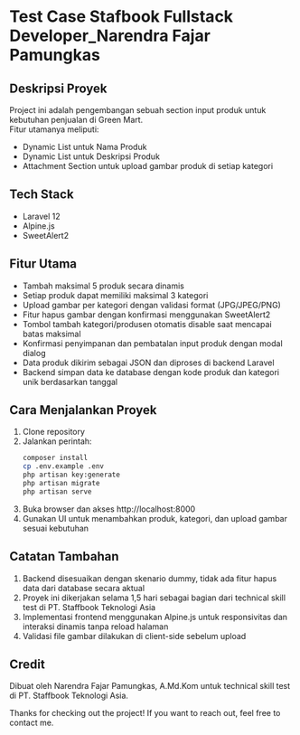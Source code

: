 # Test Case Stafbook Fullstack Developer_Narendra Fajar Pamungkas

## Deskripsi Proyek

Project ini adalah pengembangan sebuah section input produk untuk kebutuhan penjualan di Green Mart.  
Fitur utamanya meliputi:  
- Dynamic List untuk Nama Produk  
- Dynamic List untuk Deskripsi Produk  
- Attachment Section untuk upload gambar produk di setiap kategori

## Tech Stack

- Laravel 12  
- Alpine.js  
- SweetAlert2  

## Fitur Utama

- Tambah maksimal 5 produk secara dinamis  
- Setiap produk dapat memiliki maksimal 3 kategori  
- Upload gambar per kategori dengan validasi format (JPG/JPEG/PNG)  
- Fitur hapus gambar dengan konfirmasi menggunakan SweetAlert2  
- Tombol tambah kategori/produsen otomatis disable saat mencapai batas maksimal  
- Konfirmasi penyimpanan dan pembatalan input produk dengan modal dialog  
- Data produk dikirim sebagai JSON dan diproses di backend Laravel  
- Backend simpan data ke database dengan kode produk dan kategori unik berdasarkan tanggal

## Cara Menjalankan Proyek

1. Clone repository  
2. Jalankan perintah:  
   ```bash
   composer install
   cp .env.example .env
   php artisan key:generate
   php artisan migrate
   php artisan serve
3. Buka browser dan akses http://localhost:8000
4. Gunakan UI untuk menambahkan produk, kategori, dan upload gambar sesuai kebutuhan

## Catatan Tambahan
1. Backend disesuaikan dengan skenario dummy, tidak ada fitur hapus data dari database secara aktual
2. Proyek ini dikerjakan selama 1,5 hari sebagai bagian dari technical skill test di PT. Staffbook Teknologi Asia
3. Implementasi frontend menggunakan Alpine.js untuk responsivitas dan interaksi dinamis tanpa reload halaman
4. Validasi file gambar dilakukan di client-side sebelum upload

## Credit
Dibuat oleh Narendra Fajar Pamungkas, A.Md.Kom untuk technical skill test di PT. Staffbook Teknologi Asia.

Thanks for checking out the project!
If you want to reach out, feel free to contact me.  